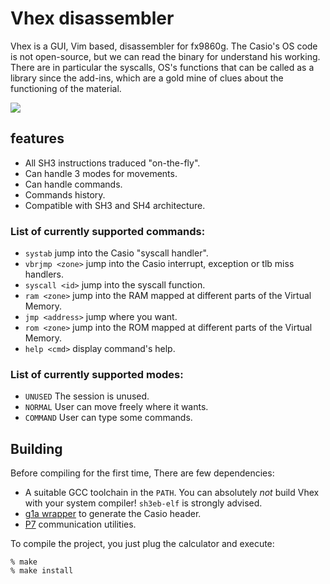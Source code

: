 # Vhex disassembler

Vhex is a GUI, Vim based, disassembler for fx9860g.
The Casio's OS code is not open-source, but we can read the binary for understand his working.
There are in particular the syscalls, OS's functions that can be called as a library since the add-ins, which are a gold mine of clues about the functioning of the material.

![](https://framapic.org/kMVBl2hbDXOo/PBd7D1FR0LF2.gif)

## features

* All SH3 instructions traduced "on-the-fly".
* Can handle 3 modes for movements.
* Can handle commands.
* Commands history.
* Compatible with SH3 and SH4 architecture.

### List of currently supported commands:

* `systab`		jump into the Casio "syscall handler".
* `vbrjmp <zone>`	jump into the Casio interrupt, exception or tlb miss handlers.
* `syscall <id>`	jump into the syscall function.
* `ram <zone>`		jump into the RAM mapped at different parts of the Virtual Memory.
* `jmp <address>`	jump where you want.
* `rom <zone>`		jump into the ROM mapped at different parts of the Virtual Memory.
* `help <cmd>`		display command's help.

### List of currently supported modes:

* `UNUSED`	The session is unused.
* `NORMAL`	User can move freely where it wants.
* `COMMAND`	User can type some commands.

## Building

Before compiling for the first time, There are few dependencies:
* A suitable GCC toolchain in the `PATH`. You can absolutely *not* build Vhex
  with your system compiler! `sh3eb-elf` is strongly advised.
* [g1a wrapper](https://bitbucket.org/Lephenixnoir/add-in-wrapper/src/master/) to generate the Casio header.
* [P7](https://p7.planet-casio.com/) communication utilities.

To compile the project, you just plug the calculator and execute:

	% make
	% make install
